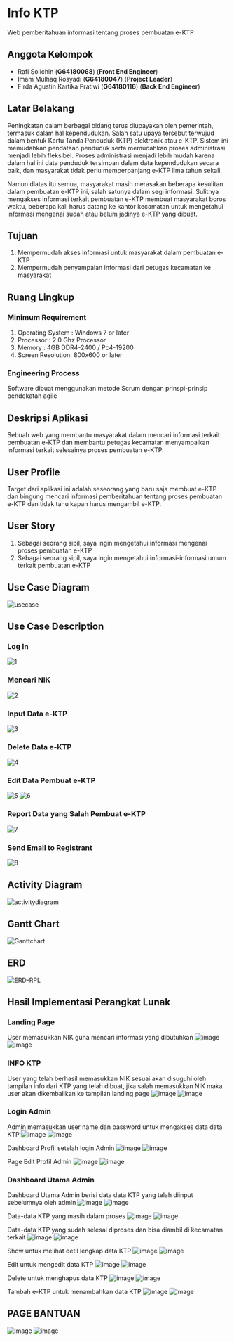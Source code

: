 # Info KTP
Web pemberitahuan informasi tentang proses pembuatan e-KTP

## Anggota Kelompok
 - Rafi Solichin (**G64180068**) (**Front End Engineer**)
 - Imam Mulhaq Rosyadi (**G64180047**) (**Project Leader**)
 - Firda Agustin Kartika Pratiwi (**G64180116**) (**Back End Engineer**)

## Latar Belakang
Peningkatan dalam berbagai bidang terus diupayakan oleh pemerintah, termasuk dalam hal kependudukan. Salah satu upaya tersebut terwujud dalam bentuk Kartu Tanda Penduduk (KTP) elektronik atau e-KTP. Sistem ini memudahkan pendataan penduduk serta memudahkan proses administrasi menjadi lebih fleksibel. Proses administrasi menjadi lebih mudah karena dalam hal ini data penduduk tersimpan dalam data kependudukan secara baik, dan masyarakat tidak perlu memperpanjang e-KTP lima tahun sekali.

Namun diatas itu semua, masyarakat masih merasakan beberapa kesulitan dalam pembuatan e-KTP ini, salah satunya dalam segi informasi. Sulitnya mengakses informasi terkait pembuatan e-KTP membuat masyarakat boros waktu, beberapa kali harus datang ke kantor kecamatan untuk mengetahui informasi mengenai sudah atau belum jadinya e-KTP yang dibuat.

## Tujuan
1.  Mempermudah akses informasi untuk masyarakat dalam pembuatan e-KTP    
2.  Mempermudah penyampaian informasi dari petugas kecamatan ke masyarakat

## Ruang Lingkup
### Minimum Requirement
1.  Operating System : Windows 7 or later
2.  Processor        : 2.0 Ghz Processor
3.  Memory           : 4GB DDR4-2400 / Pc4-19200
4.  Screen Resolution: 800x600 or later
### Engineering Process
Software dibuat menggunakan metode Scrum dengan prinspi-prinsip pendekatan agile

## Deskripsi Aplikasi
Sebuah web yang membantu masyarakat dalam mencari informasi terkait pembuatan e-KTP dan membantu petugas kecamatan menyampaikan informasi terkait selesainya proses pembuatan e-KTP.

## User Profile
Target dari aplikasi ini adalah seseorang yang baru saja membuat e-KTP dan bingung mencari informasi pemberitahuan tentang proses pembuatan e-KTP dan tidak tahu kapan harus mengambil e-KTP.

## User Story
1.  Sebagai seorang sipil, saya ingin mengetahui informasi mengenai proses pembuatan e-KTP
2.  Sebagai seorang sipil, saya ingin mengetahui informasi-informasi umum terkait pembuatan e-KTP

## Use Case Diagram
![usecase](https://user-images.githubusercontent.com/60084468/81479748-6c950a80-924f-11ea-9396-cfe2a0590401.png)


## Use Case Description
### Log In
![1](https://user-images.githubusercontent.com/60084468/82014838-a2028380-96a7-11ea-9c7c-bbbc6cac16a7.PNG)
### Mencari NIK
![2](https://user-images.githubusercontent.com/60084468/82014841-a3cc4700-96a7-11ea-9427-0e15b901ac06.PNG)
### Input Data e-KTP
![3](https://user-images.githubusercontent.com/60084468/82014849-a6c73780-96a7-11ea-8ba7-57cedd8c51df.PNG)
### Delete Data e-KTP
![4](https://user-images.githubusercontent.com/60084468/82014851-a890fb00-96a7-11ea-8203-c9e431c084eb.PNG)
### Edit Data Pembuat e-KTP
![5](https://user-images.githubusercontent.com/60084468/82014853-aa5abe80-96a7-11ea-8341-9974081b1e54.PNG)
![6](https://user-images.githubusercontent.com/60084468/82014860-ac248200-96a7-11ea-8462-0f6388b87e19.PNG)
### Report Data  yang Salah Pembuat e-KTP
![7](https://user-images.githubusercontent.com/60084468/82014863-ad55af00-96a7-11ea-9f61-497a848dc21c.PNG)
### Send Email to Registrant
![8](https://user-images.githubusercontent.com/60084468/82014865-ae86dc00-96a7-11ea-9dd5-8f66d58e54f1.PNG)
## Activity Diagram
![activitydiagram](https://user-images.githubusercontent.com/60084468/81522261-208fb600-9374-11ea-8f34-4b05ad078d0f.png)
## Gantt Chart
![Ganttchart](https://user-images.githubusercontent.com/60084317/82151351-573e6280-9885-11ea-9318-d9521bce4eba.jpg)

## ERD
![ERD-RPL](https://user-images.githubusercontent.com/60084468/82158781-288bb080-98b4-11ea-88bf-615bcad1d218.png)

## Hasil Implementasi Perangkat Lunak
### Landing Page
User memasukkan NIK guna mencari informasi yang dibutuhkan
![image](https://user-images.githubusercontent.com/60084468/82170406-876e1b80-98ee-11ea-989c-eba2b207c930.png)
![image](https://user-images.githubusercontent.com/60084317/82177952-1a19b500-9905-11ea-8a11-c406f94e385b.png)

### INFO KTP
User yang telah berhasil memasukkan NIK sesuai akan disuguhi oleh tampilan info dari KTP yang telah dibuat, jika salah memasukkan NIK maka user akan dikembalikan ke tampilan landing page
![image](https://user-images.githubusercontent.com/60084468/82171270-019f9f80-98f1-11ea-9671-9c49789b1699.png)
![image](https://user-images.githubusercontent.com/60084317/82178109-6d8c0300-9905-11ea-86db-c997eb16cd5e.png)

### Login Admin
Admin memasukkan user name dan password untuk mengakses data data KTP
![image](https://user-images.githubusercontent.com/60084468/82170470-b5ebf680-98ee-11ea-8d44-01b772a13b0c.png)
![image](https://user-images.githubusercontent.com/60084317/82178226-b6dc5280-9905-11ea-8995-d2eeec46cc03.png)

Dashboard Profil setelah login Admin
![image](https://user-images.githubusercontent.com/60084468/82170567-08c5ae00-98ef-11ea-9ebc-f2a612cfff87.png)
![image](https://user-images.githubusercontent.com/60084317/82179330-48e55a80-9908-11ea-903e-b54887a80c42.png)

Page Edit Profil Admin
![image](https://user-images.githubusercontent.com/60084468/82170676-580bde80-98ef-11ea-8491-6b9f4bf14817.png)
![image](https://user-images.githubusercontent.com/60084317/82179244-0c196380-9908-11ea-9a59-c725c5096b5f.png)

### Dashboard Utama Admin
Dashboard Utama Admin berisi data data KTP yang telah diinput sebelumnya oleh admin
![image](https://user-images.githubusercontent.com/60084468/82170814-b769ee80-98ef-11ea-8244-a815009b9aad.png)
![image](https://user-images.githubusercontent.com/60084317/82178313-e12e1000-9905-11ea-809e-36320b6f369c.png)

Data-data KTP yang masih dalam proses
![image](https://user-images.githubusercontent.com/60084468/82170938-13cd0e00-98f0-11ea-8bd0-6f8ba402e4d9.png)
![image](https://user-images.githubusercontent.com/60084317/82178552-7d581700-9906-11ea-8191-3e5c8bf610c0.png)

Data-data KTP yang sudah selesai diproses dan bisa diambil di kecamatan terkait
![image](https://user-images.githubusercontent.com/60084468/82170999-3f4ff880-98f0-11ea-8f9f-9123dcd88ff9.png)
![image](https://user-images.githubusercontent.com/60084317/82178467-3ff38980-9906-11ea-97b4-a033e83029ba.png)

Show untuk melihat detil lengkap data KTP
![image](https://user-images.githubusercontent.com/60084468/82171022-55f64f80-98f0-11ea-85d8-8cc8d4db0aa9.png)
![image](https://user-images.githubusercontent.com/60084317/82179445-8cd85f80-9908-11ea-8419-200327bf1dee.png)

Edit untuk mengedit data KTP
![image](https://user-images.githubusercontent.com/60084468/82171096-88a04800-98f0-11ea-8b58-622e70013f42.png)
![image](https://user-images.githubusercontent.com/60084317/82178650-ad9fb580-9906-11ea-9273-00e7aaac7aec.png)

Delete untuk menghapus data KTP
![image](https://user-images.githubusercontent.com/60084468/82171452-8db1c700-98f1-11ea-9405-0386d7058ddd.png)
![image](https://user-images.githubusercontent.com/60084317/82179639-06704d80-9909-11ea-9ef9-18c90dcc296d.png)

Tambah e-KTP untuk menambahkan data KTP
![image](https://user-images.githubusercontent.com/60084468/82171207-da48d280-98f0-11ea-970d-9077b5d84b5e.png)
![image](https://user-images.githubusercontent.com/60084317/82178715-d58f1900-9906-11ea-83af-653f94d15d34.png)

## PAGE BANTUAN
![image](https://user-images.githubusercontent.com/60084468/82171625-26e0dd80-98f2-11ea-8636-d278f8d2a0a3.png)
![image](https://user-images.githubusercontent.com/60084317/82178788-053e2100-9907-11ea-8669-6a2f7e7b5f2b.png)

